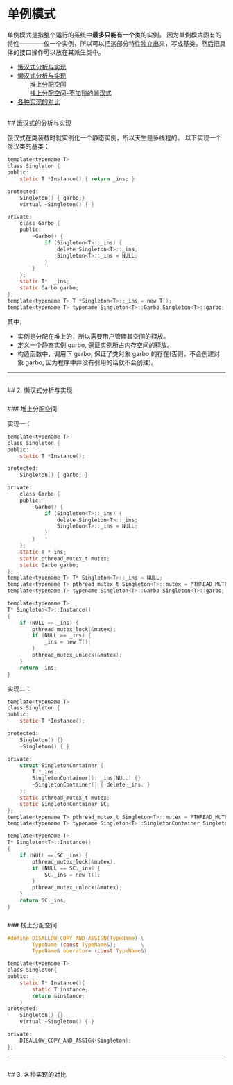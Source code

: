 # 单例模式

单例模式是指整个运行的系统中**最多只能有一个**类的实例。
因为单例模式固有的特性————仅一个实例，所以可以把这部分特性独立出来，写成基类。然后把具体的接口操作可以放在其派生类中。

* [饿汉式分析与实现](#1)
* [懒汉式分析与实现](#2)		
　　[堆上分配空间](#2.1)		
　　[栈上分配空间-不加锁的懒汉式](#2.2)		
* [各种实现的对比](#3)


<h2 id="1"></h2>
## 饿汉式的分析与实现

饿汉式在类装载时就实例化一个静态实例，所以天生是多线程的。
以下实现一个饿汉类的基类：

```c
template<typename T>
class Singleton {
public:
    static T *Instance() { return _ins; }

protected:
    Singleton() { garbo;}
    virtual ~Singleton() { } 

private:
    class Garbo {
    public:
        ~Garbo() {
            if (Singleton<T>::_ins) {
                delete Singleton<T>::_ins;
                Singleton<T>::_ins = NULL;
            }   
        }    
    };  
    static T*  _ins;
    static Garbo garbo;
};
template<typename T> T *Singleton<T>::_ins = new T();
template<typename T> typename Singleton<T>::Garbo Singleton<T>::garbo;

```

其中，
- 实例是分配在堆上的，所以需要用户管理其空间的释放。
- 定义一个静态实例 garbo, 保证实例所占内存空间的释放。
- 构造函数中，调用下 garbo, 保证了类对象 garbo 的存在(否则，不会创建对象 garbo, 因为程序中并没有引用的话就不会创建)。


----------------------------------------------------------------
<h2 id="2"></h2>
## 2. 懒汉式分析与实现

<h3 id="2.1"></h3>
### 堆上分配空间

实现一：
```c
template<typename T>
class Singleton {
public:
    static T *Instance();

protected:
    Singleton() { garbo; }

private:
    class Garbo {
    public:
        ~Garbo() {
            if (Singleton<T>::_ins) {
                delete Singleton<T>::_ins;
                Singleton<T>::_ins = NULL;
            }
        }
    };
    static T *_ins;
    static pthread_mutex_t mutex;
    static Garbo garbo;
};
template<typename T> T* Singleton<T>::_ins = NULL;
template<typename T> pthread_mutex_t Singleton<T>::mutex = PTHREAD_MUTEX_INITIALIZER;
template<typename T> typename Singleton<T>::Garbo Singleton<T>::garbo;

template<typename T>
T* Singleton<T>::Instance()
{
    if (NULL == _ins) {
        pthread_mutex_lock(&mutex);
        if (NULL == _ins) {
            _ins = new T();
        }
        pthread_mutex_unlock(&mutex);
    }
    return _ins;
}

```

实现二：
```c
template<typename T>
class Singleton {
public:
    static T *Instance();

protected:
    Singleton() {}
    ~Singleton() { }

private:
    struct SingletonContainer {
        T *_ins;
        SingletonContainer(): _ins(NULL) {}
        ~SingletonContainer() { delete _ins; }
    };  
    static pthread_mutex_t mutex;
    static SingletonContainer SC; 
};
template<typename T> pthread_mutex_t Singleton<T>::mutex = PTHREAD_MUTEX_INITIALIZER;
template<typename T> typename Singleton<T>::SingletonContainer Singleton<T>::SC;

template<typename T>
T* Singleton<T>::Instance()
{
    if (NULL == SC._ins) {
        pthread_mutex_lock(&mutex);
        if (NULL == SC._ins) {
            SC._ins = new T();
        }
        pthread_mutex_unlock(&mutex);
    }
    return SC._ins;
}

```


<h3 id="2.2"></h3>
### 栈上分配空间

```c
#define DISALLOW_COPY_AND_ASSIGN(TypeName) \
        TypeName (const TypeName&);        \
        TypeName& operator= (const TypeName&)

template<typename T>
class Singleton{
public:
    static T* Instance(){
        static T instance;
        return &instance;
    }   
protected:
    Singleton() {}
    virtual ~Singleton() { }

private:
    DISALLOW_COPY_AND_ASSIGN(Singleton);
};

```

------------------------------------------------------------------
<h2 id="3"></h2>
## 3. 各种实现的对比

